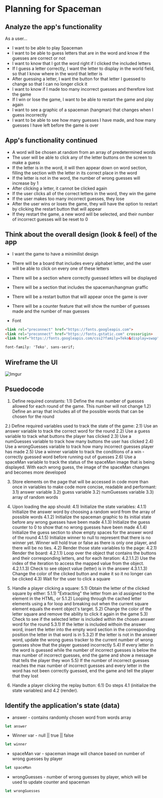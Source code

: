 # Planning for Spaceman

## Analyze the app's functionality

As a user...
- I want to be able to play Spaceman
- I want to be able to guess letters that are in the word and know if the guesses are correct or not
- I want to know that I got the word right if I clicked the included letters
- If I guess a letter correctly, I want the letter to display in the world field, so that I know where in the word that letter is
- After guessing a letter, I want the button for that letter I guessed to change so that I can no longer click it
- I want to know if I made too many incorrect guesses and therefore lost the game
- If I win or lose the game, I want to be able to restart the game and play again
- I want to see a graphic of a spaceman (hangman) that changes when I guess incorrectly
- I want to be able to see how many guesses I have made, and how many guesses I have left before the game is over

## App's functionality continued

- A word will be chosen at random from an array of predetermined words
- The user will be able to click any of the letter buttons on the screen to make a guess
- If the letter is in the word, it will then appear down on word section, filling the section with the letter in its correct place in the word
- If the letter is not in the word, the number of wrong guesses will increase by 1
- After clicking a letter, it cannot be clicked again
- If the user clicks all of the correct letters in the word, they win the game
- If the user makes too many incorrect guesses, they lose
- After the user wins or loses the game, they will have the option to restart by clicking the restart button that will appear
- If they restart the game, a new word will be selected, and their number of incorrect guesses will be reset to 0

## Think about the overall design (look & feel) of the app

- I want the game to have a minimilist design
- There will be a board that includes every alphabet letter, and the user will be able to click on every one of these letters
- There will be a section where correctly guessed letters will be displayed
- There will be a section that includes the spaceman/hangman graffic 
- There will be a restart button that will appear once the game is over
- There will be a counter feature that will show the number of guesses made and the number of max guesses

- Font
```html
<link rel="preconnect" href="https://fonts.googleapis.com">
<link rel="preconnect" href="https://fonts.gstatic.com" crossorigin>
<link href="https://fonts.googleapis.com/css2?family=Teko&display=swap" rel="stylesheet">
```
```css
font-family: 'Teko', sans-serif;
```


## Wireframe the UI

![Imgur](https://imgur.com/HaVap0w)

## Psuedocode

1) Define required constants:
  1.1) Define the max number of guesses allowed for each round of the game. This number will not change
  1.2) Define an array that includes all of the possible words that can be chosen for the round

2.) Define required variables used to track the state of the game:
    2.1) Use an answer variable to track the correct word for the round
    2.2) Use a guess variable to track what buttons the player has clicked
    2.3) Use a numGuesses variable to track how many buttons the user has clicked
    2.4) Use a wrongGuesses variable to track how many incorrect guesses player has made
    2.5) Use a winner variable to track the conditions of a win - correctly guessed word before running out of guesses
    2.6) Use a spaceMan variable to track the status of the spaceMan image that is being displayed. With each wrong guess, the image of the     spaceMan changes and becomes more developed

3) Store elements on the page that will be accessed in code more than once in variables to make code more concise, readable and performant:
  3.1) answer variable
  3.2) guess variable
  3.2) numGuesses variable
  3.3) array of random words

  4) Upon loading the app should:
  4.1) Initialize the state variables:
    4.1.1) Initialize the answer word by choosing a random word from the array of possible words
    4.1.2) Initialize the spaceman graphic to its initial state before any wrong guesses have been made
    4.1.3) Initialize the guess counter to 0 to show that no wrong guesses have been made
    4.1.4) Initialize the guess section to show empty spaces for the answer word of the round
    4.1.5) Initialize winner to null to represent that there is no winner yet. Winner will hold true or false as there is only one player, and there will be no ties.
  4.2) Render those state variables to the page:
    4.2.1) Render the board:
      4.2.1.1) Loop over the object that contains the buttons and their corresponding letters, and for each iteration:
        4.2.1.1.2) Use the index of the iteration to access the mapped value from the object.
        4.2.1.1.3) Check to see object value (letter) is in the answer
        4.3.1.1.3) Change the color of the clicked button and make it so it no longer can be clicked
  4.3) Wait for the user to click a square

5) Handle a player clicking a square:
    5.1) Obtain the letter of the clicked square by either:
        5.1.1) "Extracting" the letter from an id assigned to the element in the HTML, or
        5.1.2) Looping through the cached letter elements using a for loop and breaking out when the current square element equals the event object's target.
    5.2) Change the color of the letter square and remove the ability to click it again in the game
    5.3) Check to see if the selected letter is included within the chosen answer word for the round
        5.3.1) If the letter is included withoin the answer word, insert the letter into the empty word section in the corresponding position the letter in that word is in
        5.3.2) If the letter is not in the answer word, update the wrong guess tracker to the current number of wrong guesses show that the player guessed incorrectly
    5.4) If every letter in the word is guessed while the number of incorrect guesses is below the max number of incorrect guesses, end the game and show a message that tells the player they won
    5.5) If the number of incorrect guesses reaches the max number of incorrect guesses and every letter in the word has not been correctly guessed, end the game and tell the player that they lost

6) Handle a player clicking the replay button:
  6.1) Do steps 4.1 (initialize the state variables) and 4.2 (render).

## Identify the application's state (data)

- answer - contains randomly chosen word from words array
```js
let answer
```
 - Winner var - null || true || false
 ```js
 let winner
 ```
 - spaceMan var - spaceman image will chance based on number of wrong guesses by player
 ```js
 let spaceMan
```
- wrongGuesses - number of wrong guesses by player, which will be used to update counter and spaceman
```js
let wrongGuesses
```